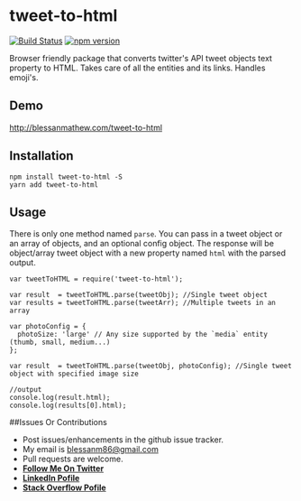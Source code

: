 # tweet-to-html

[![Build Status](https://travis-ci.org/blessenm/tweet-to-html.svg?branch=master)](https://travis-ci.org/blessenm/tweet-to-html)
[![npm version](https://badge.fury.io/js/tweet-to-html.svg)](https://badge.fury.io/js/tweet-to-html)

Browser friendly package that converts twitter's API tweet objects text property to HTML. Takes care of all the entities and its links. Handles emoji's.

## Demo

http://blessanmathew.com/tweet-to-html

## Installation

```
npm install tweet-to-html -S
yarn add tweet-to-html
```

## Usage

There is only one method named `parse`. You can pass in a tweet object or an array of objects, and an optional config object. The response will be object/array tweet object with a new property named `html` with the parsed output.

```
var tweetToHTML = require('tweet-to-html');

var result  = tweetToHTML.parse(tweetObj); //Single tweet object
var results = tweetToHTML.parse(tweetArr); //Multiple tweets in an array

var photoConfig = {
  photoSize: 'large' // Any size supported by the `media` entity (thumb, small, medium...)
};

var result  = tweetToHTML.parse(tweetObj, photoConfig); //Single tweet object with specified image size

//output
console.log(result.html);
console.log(results[0].html);
```

##Issues Or Contributions

- Post issues/enhancements in the github issue tracker.
- My email is blessanm86@gmail.com
- Pull requests are welcome.
- [**Follow Me On Twitter**](https://twitter.com/blessenm86 "Follow Me On Twitter")
- [**LinkedIn Pofile**](http://in.linkedin.com/pub/blessan-mathew/24/605/730 "LinkedIn Profie")
- [**Stack Overflow Pofile**](http://stackoverflow.com/users/548568/blessenm "Stack Overflow Pofile")
